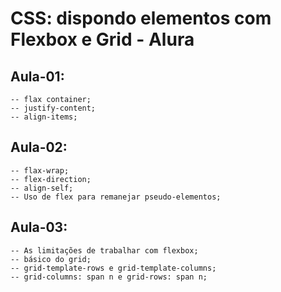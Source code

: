 # CSS: dispondo elementos com Flexbox e Grid - Alura

## Aula-01:
    -- flax container;
    -- justify-content;
    -- align-items;

## Aula-02:
    -- flax-wrap;
    -- flex-direction;
    -- align-self;
    -- Uso de flex para remanejar pseudo-elementos;

## Aula-03:
    -- As limitações de trabalhar com flexbox;
    -- básico do grid;
    -- grid-template-rows e grid-template-columns;
    -- grid-columns: span n e grid-rows: span n;